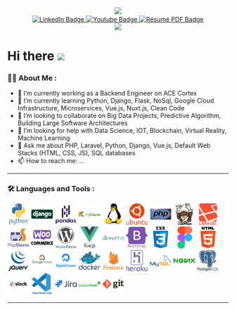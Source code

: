 <div id="header" align="center">
  <img src="https://sergiaoprogramador.github.io/assets/img/Sergio%20Ramos.png" width="100"/>
  <div id="badges">
    <a href="https://www.linkedin.com/in/sergiobarbosaramos/" target="_blank">
      <img src="https://img.shields.io/badge/LinkedIn-blue?style=for-the-badge&logo=linkedin&logoColor=white" alt="LinkedIn Badge"/>
    </a>
    <a href="https://www.youtube.com/channel/UCEFpkUnGBpMKMKJGv2UOOow" target="_blank">
      <img src="https://img.shields.io/badge/YouTube-red?style=for-the-badge&logo=youtube&logoColor=white" alt="Youtube Badge"/>
    </a>
    <a href="https://drive.google.com/file/d/1c3DuXJw_2y1FCkLE-21NGxHz6rAELblE/view?usp=sharing" target="_blank">
      <img src="https://img.shields.io/badge/R%C3%A9sum%C3%A9-informational?style=for-the-badge&logo=DocuSign&logoColor=white" alt="Résumé PDF Badge"/>
    </a>
    <br/>
    <img src="https://komarev.com/ghpvc/?username=sergiaoprogramador&label=PROFILE+VIEWS"/>
  </div>
</div>
<h1> Hi there <img src="https://media.giphy.com/media/hvRJCLFzcasrR4ia7z/giphy.gif" width="30px"/> </h1> 

### :man_technologist: About Me :

- 🔭 I’m currently working as a Backend Engineer on ACE Cortex
- 🌱 I’m currently learning Python, Django, Flask, NoSql, Google Cloud Infrastructure, Microservices, Vue.js, Nuxt.js, Clean Code
- 👯 I’m looking to collaborate on Big Data Projects, Predictive Algorithm, Building Large Software Architectures
- 🤔 I’m looking for help with Data Science, IOT, Blockchain, Virtual Reality, Machine Learning
- 💬 Ask me about PHP, Laravel, Python, Django, Vue.js, Default Web Stacks (HTML, CSS, JS), SQL databases
- 📫 How to reach me: ...

---

### :hammer_and_wrench: Languages and Tools :

<div>
  <img src="https://github.com/devicons/devicon/blob/master/icons/python/python-original-wordmark.svg" width="50"/> 
  <img src="https://github.com/devicons/devicon/blob/master/icons/django/django-original.svg" width="50"/> 
  <img src="https://github.com/devicons/devicon/blob/master/icons/pandas/pandas-original-wordmark.svg" width="50"/> 
  <img src="https://github.com/devicons/devicon/blob/master/icons/pycharm/pycharm-original-wordmark.svg" width="50"/> 
  
  <img src="https://github.com/devicons/devicon/blob/master/icons/linux/linux-original.svg" width="50"/>
  <img src="https://github.com/devicons/devicon/blob/master/icons/ubuntu/ubuntu-plain-wordmark.svg" width="50"/> 
  
  <img src="https://github.com/devicons/devicon/blob/master/icons/php/php-original.svg" width="50"/> 
  <img src="https://github.com/devicons/devicon/blob/master/icons/composer/composer-original.svg" width="50"/> 
  <img src="https://github.com/devicons/devicon/blob/master/icons/laravel/laravel-plain-wordmark.svg" width="50"/> 
  <img src="https://github.com/devicons/devicon/blob/master/icons/phpstorm/phpstorm-original-wordmark.svg" width="50"/> 
  <img src="https://github.com/devicons/devicon/blob/master/icons/woocommerce/woocommerce-original-wordmark.svg" width="50"/>
  <img src="https://github.com/devicons/devicon/blob/master/icons/wordpress/wordpress-original.svg" width="50"/>
  
  <img src="https://github.com/devicons/devicon/blob/master/icons/vuejs/vuejs-original-wordmark.svg" width="50"/> 
  <img src="https://github.com/devicons/devicon/blob/master/icons/nuxtjs/nuxtjs-original-wordmark.svg" width="50"/> 
  <img src="https://github.com/devicons/devicon/blob/master/icons/bootstrap/bootstrap-plain-wordmark.svg" width="50"/> 
  <img src="https://github.com/devicons/devicon/blob/master/icons/css3/css3-original-wordmark.svg" width="50"/> 
  <img src="https://github.com/devicons/devicon/blob/master/icons/figma/figma-original.svg" width="50"/> 
  <img src="https://github.com/devicons/devicon/blob/master/icons/html5/html5-original-wordmark.svg" width="50"/> 
  <img src="https://github.com/devicons/devicon/blob/master/icons/jquery/jquery-original-wordmark.svg" width="50"/>
  
  <img src="https://github.com/devicons/devicon/blob/master/icons/googlecloud/googlecloud-original-wordmark.svg" width="50"/> 
  <img src="https://github.com/devicons/devicon/blob/master/icons/digitalocean/digitalocean-original-wordmark.svg" width="50"/>
  <img src="https://github.com/devicons/devicon/blob/master/icons/docker/docker-original-wordmark.svg" width="50"/>
  <img src="https://github.com/devicons/devicon/blob/master/icons/firebase/firebase-plain-wordmark.svg" width="50"/>
  <img src="https://github.com/devicons/devicon/blob/master/icons/heroku/heroku-original-wordmark.svg" width="50"/>
  <img src="https://github.com/devicons/devicon/blob/master/icons/mysql/mysql-original-wordmark.svg" width="50"/>
  <img src="https://github.com/devicons/devicon/blob/master/icons/nginx/nginx-original.svg" width="50"/>
  <img src="https://github.com/devicons/devicon/blob/master/icons/postgresql/postgresql-original-wordmark.svg" width="50"/>
  
  <img src="https://github.com/devicons/devicon/blob/master/icons/slack/slack-original-wordmark.svg" width="50"/> 
  <img src="https://github.com/devicons/devicon/blob/master/icons/vscode/vscode-original-wordmark.svg" width="50"/> 
  <img src="https://github.com/devicons/devicon/blob/master/icons/jira/jira-original-wordmark.svg" width="50"/>
  <img src="https://github.com/devicons/devicon/blob/master/icons/cucumber/cucumber-plain-wordmark.svg" width="50"/>
  <img src="https://github.com/devicons/devicon/blob/master/icons/git/git-original-wordmark.svg" width="50"/>
  
</div>

---
